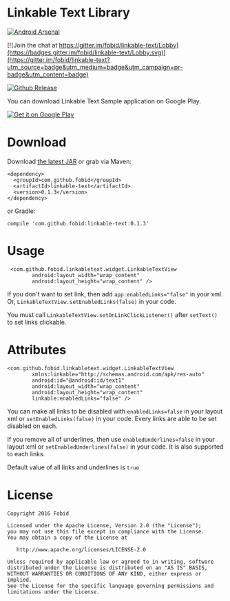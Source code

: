 # Linkable Text Library
[![Android Arsenal](https://img.shields.io/badge/Android%20Arsenal-linkable--text-green.svg?style=flat)](http://android-arsenal.com/details/1/4674)

[![Join the chat at https://gitter.im/fobid/linkable-text/Lobby](https://badges.gitter.im/fobid/linkable-text/Lobby.svg)](https://gitter.im/fobid/linkable-text?utm_source=badge&utm_medium=badge&utm_campaign=pr-badge&utm_content=badge)

[![Github Release][release-image]][release-url]

You can download Linkable Text Sample application on Google Play.

[![Get it on Google Play](http://www.android.com/images/brand/get_it_on_play_logo_small.png)](https://play.google.com/store/apps/details?id=com.github.fobid.linkabletext.sample)

# Download
Download [the latest JAR](https://repo1.maven.org/maven2/com/github/fobid/linkable-text/0.1.3/linkable-text-0.1.3.aar) or grab via Maven:
```
<dependency>
  <groupId>com.github.fobid</groupId>
  <artifactId>linkable-text</artifactId>
  <version>0.1.3</version>
</dependency>
```
or Gradle:
```
compile 'com.github.fobid:linkable-text:0.1.3'
```

# Usage
```
 <com.github.fobid.linkabletext.widget.LinkableTextView
        android:layout_width="wrap_content"
        android:layout_height="wrap_content" />
```
If you don't want to set link, then add `app:enabledLinks="false"` in your xml.
Or, `LinkableTextView.setEnabledLinks(false)` in your code.

You must call `LinkableTextView.setOnLinkClickListener()` after `setText()` to set links  clickable.

# Attributes
```
<com.github.fobid.linkabletext.widget.LinkableTextView
		xmlns:linkable="http://schemas.android.com/apk/res-auto"
        android:id="@android:id/text1"
        android:layout_width="wrap_content"
        android:layout_height="wrap_content"
        linkable:enabledLinks="false" />

```
You can make all links to be disabled with `enabledLinks=false` in your layout xml or `setEnabledLinks(false)` in your code.
Every links are able to be set disabled on each.

If you remove all of underlines, then use `enabledUnderlines=false` in your layout xml or `setEnabledUnderlines(false)` in your code.
It is also supported to each links.

Default value of all links and underlines is `true`

# License
```
Copyright 2016 Fobid

Licensed under the Apache License, Version 2.0 (the "License");
you may not use this file except in compliance with the License.
You may obtain a copy of the License at

   http://www.apache.org/licenses/LICENSE-2.0

Unless required by applicable law or agreed to in writing, software
distributed under the License is distributed on an "AS IS" BASIS,
WITHOUT WARRANTIES OR CONDITIONS OF ANY KIND, either express or implied.
See the License for the specific language governing permissions and
limitations under the License.
```

[release-image]: https://img.shields.io/badge/release-v0.1.3-lightgrey.svg
[release-url]: https://github.com/fobid/linkable-text-android/releases/tag/v0.1.3
